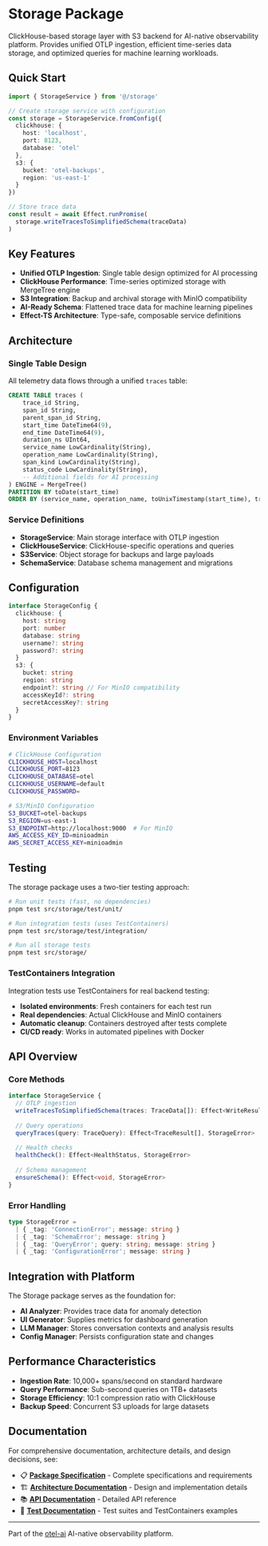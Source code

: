 # Storage Package

ClickHouse-based storage layer with S3 backend for AI-native observability platform. Provides unified OTLP ingestion, efficient time-series data storage, and optimized queries for machine learning workloads.

## Quick Start

```typescript
import { StorageService } from '@/storage'

// Create storage service with configuration
const storage = StorageService.fromConfig({
  clickhouse: {
    host: 'localhost',
    port: 8123,
    database: 'otel'
  },
  s3: {
    bucket: 'otel-backups',
    region: 'us-east-1'
  }
})

// Store trace data
const result = await Effect.runPromise(
  storage.writeTracesToSimplifiedSchema(traceData)
)
```

## Key Features

- **Unified OTLP Ingestion**: Single table design optimized for AI processing
- **ClickHouse Performance**: Time-series optimized storage with MergeTree engine
- **S3 Integration**: Backup and archival storage with MinIO compatibility
- **AI-Ready Schema**: Flattened trace data for machine learning pipelines
- **Effect-TS Architecture**: Type-safe, composable service definitions

## Architecture

### Single Table Design

All telemetry data flows through a unified `traces` table:

```sql
CREATE TABLE traces (
    trace_id String,
    span_id String,
    parent_span_id String,
    start_time DateTime64(9),
    end_time DateTime64(9),
    duration_ns UInt64,
    service_name LowCardinality(String),
    operation_name LowCardinality(String),
    span_kind LowCardinality(String),
    status_code LowCardinality(String),
    -- Additional fields for AI processing
) ENGINE = MergeTree()
PARTITION BY toDate(start_time)
ORDER BY (service_name, operation_name, toUnixTimestamp(start_time), trace_id)
```

### Service Definitions

- **StorageService**: Main storage interface with OTLP ingestion
- **ClickHouseService**: ClickHouse-specific operations and queries
- **S3Service**: Object storage for backups and large payloads
- **SchemaService**: Database schema management and migrations

## Configuration

```typescript
interface StorageConfig {
  clickhouse: {
    host: string
    port: number
    database: string
    username?: string
    password?: string
  }
  s3: {
    bucket: string
    region: string
    endpoint?: string // For MinIO compatibility
    accessKeyId?: string
    secretAccessKey?: string
  }
}
```

### Environment Variables

```bash
# ClickHouse Configuration
CLICKHOUSE_HOST=localhost
CLICKHOUSE_PORT=8123
CLICKHOUSE_DATABASE=otel
CLICKHOUSE_USERNAME=default
CLICKHOUSE_PASSWORD=

# S3/MinIO Configuration
S3_BUCKET=otel-backups
S3_REGION=us-east-1
S3_ENDPOINT=http://localhost:9000  # For MinIO
AWS_ACCESS_KEY_ID=minioadmin
AWS_SECRET_ACCESS_KEY=minioadmin
```

## Testing

The storage package uses a two-tier testing approach:

```bash
# Run unit tests (fast, no dependencies)
pnpm test src/storage/test/unit/

# Run integration tests (uses TestContainers)
pnpm test src/storage/test/integration/

# Run all storage tests
pnpm test src/storage/
```

### TestContainers Integration

Integration tests use TestContainers for real backend testing:

- **Isolated environments**: Fresh containers for each test run
- **Real dependencies**: Actual ClickHouse and MinIO containers
- **Automatic cleanup**: Containers destroyed after tests complete
- **CI/CD ready**: Works in automated pipelines with Docker

## API Overview

### Core Methods

```typescript
interface StorageService {
  // OTLP ingestion
  writeTracesToSimplifiedSchema(traces: TraceData[]): Effect<WriteResult, StorageError>
  
  // Query operations
  queryTraces(query: TraceQuery): Effect<TraceResult[], StorageError>
  
  // Health checks
  healthCheck(): Effect<HealthStatus, StorageError>
  
  // Schema management
  ensureSchema(): Effect<void, StorageError>
}
```

### Error Handling

```typescript
type StorageError =
  | { _tag: 'ConnectionError'; message: string }
  | { _tag: 'SchemaError'; message: string }
  | { _tag: 'QueryError'; query: string; message: string }
  | { _tag: 'ConfigurationError'; message: string }
```

## Integration with Platform

The Storage package serves as the foundation for:

- **AI Analyzer**: Provides trace data for anomaly detection
- **UI Generator**: Supplies metrics for dashboard generation
- **LLM Manager**: Stores conversation contexts and analysis results
- **Config Manager**: Persists configuration state and changes

## Performance Characteristics

- **Ingestion Rate**: 10,000+ spans/second on standard hardware
- **Query Performance**: Sub-second queries on 1TB+ datasets
- **Storage Efficiency**: 10:1 compression ratio with ClickHouse
- **Backup Speed**: Concurrent S3 uploads for large datasets

## Documentation

For comprehensive documentation, architecture details, and design decisions, see:

- 📋 **[Package Specification](../../notes/packages/storage/package.md)** - Complete specifications and requirements
- 🏗️ **[Architecture Documentation](../../notes/packages/storage/architecture.md)** - Design and implementation details
- 📚 **[API Documentation](../../notes/packages/storage/api.md)** - Detailed API reference
- 🧪 **[Test Documentation](./test/)** - Test suites and TestContainers examples

---

Part of the [otel-ai](../../README.md) AI-native observability platform.